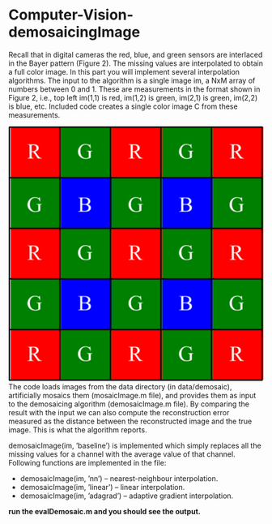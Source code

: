 # Computer-Vision-demosaicingImage

Recall that in digital cameras the red, blue, and green sensors are interlaced in the Bayer pattern (Figure 2).
The missing values are interpolated to obtain a full color image. In this part you will implement several
interpolation algorithms. The input to the algorithm is a single image im, a NxM array of numbers between
0 and 1. These are measurements in the format shown in Figure 2, i.e., top left im(1,1) is red, im(1,2)
is green, im(2,1) is green, im(2,2) is blue, etc. Included code creates a single color image C from these
measurements.

![Bayer Patter ](./data/demosaic/bayer-pattern.png?raw=true)
The code loads images from the data directory (in data/demosaic), artificially mosaics them (mosaicImage.m file), and provides them
as input to the demosaicing algorithm (demosaicImage.m file). By comparing the result with the input
we can also compute the reconstruction error measured as the distance between the reconstructed image
and the true image. This is what the algorithm reports. 

demosaicImage(im, ’baseline’) is implemented which simply replaces all
the missing values for a channel with the average value of that channel. Following functions  are implemented in the file:

- demosaicImage(im, ’nn’) – nearest-neighbour interpolation.
 - demosaicImage(im, ’linear’) – linear interpolation.
- demosaicImage(im, ’adagrad’) – adaptive gradient interpolation.

**run the evalDemosaic.m and you should see the output.**

